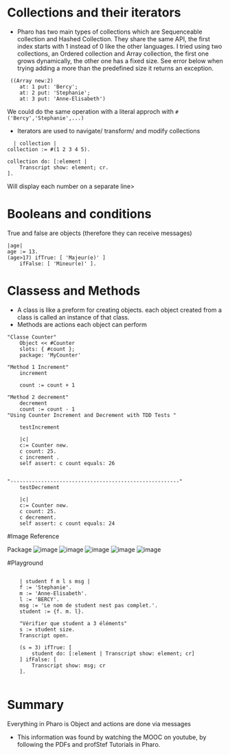 # Collections and their iterators

- Pharo has two main types of collections which are Sequenceable collection and Hashed Collection. They share the same API, the first index starts with 1 instead of 0 like the other languages. 
 I tried using two collections, an Ordered collection and Array collection, the first one grows dynamically, the other one has a fixed size. See error below when trying adding a more than the predefined size it returns an exception.

```pharo
 ((Array new:2)
	at: 1 put: 'Bercy';
	at: 2 put: 'Stephanie';
	at: 3 put: 'Anne-Elisabeth')
```
We could do the same operation with a literal approch with `#('Bercy','Stephanie',...)`

- Iterators are used to navigate/ transform/ and modify collections

```pharo
  | collection |
collection := #(1 2 3 4 5).

collection do: [:element |
    Transcript show: element; cr.
].
```

Will display each number on a separate line>

# Booleans and conditions

 True and false are objects (therefore they can receive messages)

```pharo
|age| 
age := 13.
(age>17) ifTrue: [ 'Majeur(e)' ] 
	ifFalse: [ 'Mineur(e)' ].

```

# Classess and Methods

- A class is like a preform for creating objects. each object created from a class is called an instance of that class.
- Methods are actions each object can perform

```pharo
"Classe Counter"
	Object << #Counter
	slots: { #count };
	package: 'MyCounter'

"Method 1 Increment"
	increment 

	count := count + 1

"Method 2 decrement"
	decrement
	count := count - 1
"Using Counter Increment and Decrement with TDD Tests "

	testIncrement

	|c|
	c:= Counter new.
	c count: 25.
	c increment .
	self assert: c count equals: 26


"-------------------------------------------------------"
	testDecrement
	
	|c|
	c:= Counter new.
	c count: 25.
	c decrement.
	self assert: c count equals: 24

```
#Image Reference

Package
![image](https://github.com/user-attachments/assets/7f0765fc-2ac0-46a3-aee2-e477f9e609bf)
![image](https://github.com/user-attachments/assets/d985a608-46e6-472b-9d13-e31be9ceda1c)
![image](https://github.com/user-attachments/assets/6a173dd6-a205-4846-8364-a741619ab3f9)
![image](https://github.com/user-attachments/assets/9e572da4-9f1c-4102-9b84-a313907cf546)
![image](https://github.com/user-attachments/assets/fe7d09f8-d343-409c-ae03-4d1733b3f0cc)

#Playground

``` pharo

	| student f m l s msg |
	f := 'Stephanie'.
	m := 'Anne-Elisabeth'.
	l := 'BERCY'.
	msg := 'Le nom de student nest pas complet.'.
	student := {f. m. l}. 
	
	"Vérifier que student a 3 éléments"
	s := student size.
	Transcript open.
	
	(s = 3) ifTrue: [
	    student do: [:element | Transcript show: element; cr]
	] ifFalse: [
	    Transcript show: msg; cr
	].


```

# Summary

Everything in Pharo is Object and actions are done via messages

- This information was found by watching the MOOC on youtube, by following the PDFs and profStef Tutorials in Pharo.
